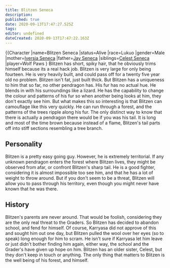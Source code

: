 ```yaml
---
title: Blitzen Seneca
description: 
published: true
date: 2020-09-13T17:47:27.525Z
tags: 
editor: undefined
dateCreated: 2020-09-13T17:47:22.163Z
---
```


{{Character |name=Blitzen Seneca |status=Alive |race=Lukuo |gender=Male |mother=[Iversia Seneca](/Iversia_Seneca "wikilink") |father=[Jay Seneca](/Jay_Seneca "wikilink") |siblings=[Celest Seneca](/Celest_Seneca "wikilink") |player=Wolf Paws } Blitzen has short, spiky hair, that he obviously trims himself because its a real hack job. Blitzen is very large for only being fourteen. He is very heavily built, and could pass off for a twenty five year old no problem. Blitzen isn't fat, just built thick. But Blitzen has a uniqueness to him that so far, no other pendragon has. His fur has no actual hue. He blends in with his surroundings like a lizard. He has the capability to change the colour and patterns of his fur so when another being looks at him, they don't exactly see him. But what makes this so interesting is that Blitzen can camouflage like this very quickly. He can run through a forest, and the patterns of the trees ripple along his fur. The only distinct way to know that there is actually a pendragon there would be if you was his tail. It is long and most of the time brown because instead of a flame, Blitzen's tail parts off into stiff sections resembling a tree branch.

Personality
-----------

Blitzen is a pretty easy going guy. However, he is extremely territorial. If any unknown pendragon enters the forest where Blitzen lives, they might be observed from afar, or confront Blitzen's sharp tail. He is a good fighter, considering it is almost impossible too see him, and that he has a lot of weight to throw around. But if you don't seem to be a threat, Blitzen will allow you to pass through his territory, even though you might never have known that he was there.

History
-------

Blitzen's parents are never around. That would be foolish, considering they are the only real threat to the Graders. So Blitzen has decided to abandon school, and fend for himself. Of course, Karryasa did not approve of this and sought him out one day, but Blitzen pulled the wool over her eyes (so to speak) long enough for him to scram. He isn't sure if Karryasa let him leave or just didn't bother finding him again, either way, the school and the Grader's have given up hope on him. Blitzen has an older sister, Celest, but they don't keep in touch or anything. The only thing that matters to Blitzen is the well being of his forest, and himself.